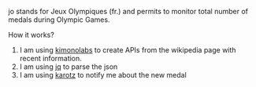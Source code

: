jo stands for Jeux Olympiques (fr.) 
and  permits to monitor total number of medals during Olympic Games.

How it works?

1. I am using [kimonolabs](http://kimonolabs.com) to create APIs from the wikipedia page with recent information.
2. I am using [jq](http://stedolan.github.io/jq) to parse the json
3. I am using [karotz](http://store.karotz.com/en_US) to notify me about the new medal
